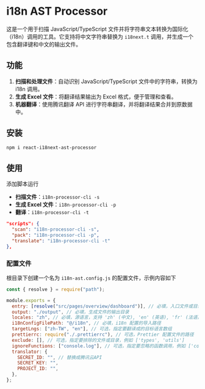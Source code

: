 # i18n AST Processor

这是一个用于扫描 JavaScript/TypeScript 文件并将字符串文本转换为国际化（i18n）调用的工具。它支持将中文字符串替换为 `i18next.t` 调用，并生成一个包含翻译键和中文的输出文件。

## 功能

1. **扫描和处理文件**：自动识别 JavaScript/TypeScript 文件中的字符串，转换为 i18n 调用。
2. **生成 Excel 文件**：将翻译结果输出为 Excel 格式，便于管理和查看。
3. **机器翻译**：使用腾讯翻译 API 进行字符串翻译，并将翻译结果合并到原数据中。

## 安装

```bash
npm i react-i18next-ast-processor
```

## 使用

添加脚本运行

- **扫描文件**：`i18n-processor-cli -s`
- **生成 Excel 文件**：`i18n-processor-cli -p`
- **翻译**：`i18n-processor-cli -t`

```json
"scripts": {
  "scan": "i18n-processor-cli -s",
  "pack": "i18n-processor-cli -p",
  "translate": "i18n-processor-cli -t"
},
```

### 配置文件

根目录下创建一个名为 `i18n-ast.config.js` 的配置文件，示例内容如下

```javascript
const { resolve } = require("path");

module.exports = {
  entry: [resolve("src/pages/overview/dashboard")], // 必填，入口文件或目录，可以是一个数组
  output: "./output", // 必填，生成文件的输出目录
  locales: "zh", // 必填，源语言，支持 'zh' (中文), 'en' (英语), 'fr' (法语), 'es' (西班牙语)
  i18nConfigFilePath: "@/i18n", // 必填，i18n 配置的导入路径
  targetLngs: ["zh-TW", "en"], // 可选，指定要翻译成的目标语言数组
  prettierrc: require("./.prettierrc"), // 可选，Prettier 配置文件的路径
  exclude: [], // 可选，指定要排除的文件或目录，例如 ['types', 'utils']
  ignoreFunctions: ["console.log"], // 可选，指定要忽略的函数调用，例如 ['console.log']
  translator: {
    SECRET_ID: "", // 替换成腾讯云API
    SECRET_KEY: "",
    PROJECT_ID: "",
  },
};
```
